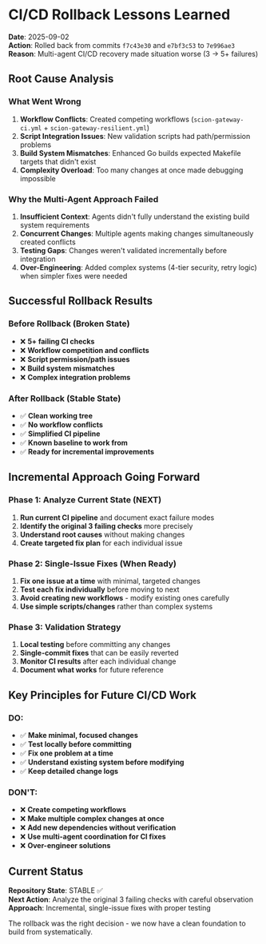 # CI/CD Rollback Lessons Learned

**Date**: 2025-09-02  
**Action**: Rolled back from commits `f7c43e30` and `e7bf3c53` to `7e996ae3`  
**Reason**: Multi-agent CI/CD recovery made situation worse (3 → 5+ failures)

## Root Cause Analysis

### What Went Wrong
1. **Workflow Conflicts**: Created competing workflows (`scion-gateway-ci.yml` + `scion-gateway-resilient.yml`)
2. **Script Integration Issues**: New validation scripts had path/permission problems  
3. **Build System Mismatches**: Enhanced Go builds expected Makefile targets that didn't exist
4. **Complexity Overload**: Too many changes at once made debugging impossible

### Why the Multi-Agent Approach Failed
1. **Insufficient Context**: Agents didn't fully understand the existing build system requirements
2. **Concurrent Changes**: Multiple agents making changes simultaneously created conflicts
3. **Testing Gaps**: Changes weren't validated incrementally before integration
4. **Over-Engineering**: Added complex systems (4-tier security, retry logic) when simpler fixes were needed

## Successful Rollback Results

### Before Rollback (Broken State)
- ❌ **5+ failing CI checks**
- ❌ **Workflow competition and conflicts** 
- ❌ **Script permission/path issues**
- ❌ **Build system mismatches**
- ❌ **Complex integration problems**

### After Rollback (Stable State)  
- ✅ **Clean working tree**
- ✅ **No workflow conflicts**
- ✅ **Simplified CI pipeline**
- ✅ **Known baseline to work from**
- ✅ **Ready for incremental improvements**

## Incremental Approach Going Forward

### Phase 1: Analyze Current State (NEXT)
1. **Run current CI pipeline** and document exact failure modes
2. **Identify the original 3 failing checks** more precisely
3. **Understand root causes** without making changes
4. **Create targeted fix plan** for each individual issue

### Phase 2: Single-Issue Fixes (When Ready)
1. **Fix one issue at a time** with minimal, targeted changes
2. **Test each fix individually** before moving to next
3. **Avoid creating new workflows** - modify existing ones carefully
4. **Use simple scripts/changes** rather than complex systems

### Phase 3: Validation Strategy
1. **Local testing** before committing any changes
2. **Single-commit fixes** that can be easily reverted
3. **Monitor CI results** after each individual change
4. **Document what works** for future reference

## Key Principles for Future CI/CD Work

### DO:
- ✅ **Make minimal, focused changes**
- ✅ **Test locally before committing**
- ✅ **Fix one problem at a time**
- ✅ **Understand existing system before modifying**
- ✅ **Keep detailed change logs**

### DON'T:
- ❌ **Create competing workflows**
- ❌ **Make multiple complex changes at once**
- ❌ **Add new dependencies without verification**
- ❌ **Use multi-agent coordination for CI fixes**
- ❌ **Over-engineer solutions**

## Current Status

**Repository State**: STABLE ✅  
**Next Action**: Analyze the original 3 failing checks with careful observation  
**Approach**: Incremental, single-issue fixes with proper testing

The rollback was the right decision - we now have a clean foundation to build from systematically.
